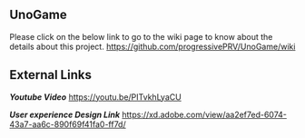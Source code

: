 ## UnoGame

Please click on the below link to go to the wiki page to know about the details about this project.
https://github.com/progressivePRV/UnoGame/wiki

## **External Links**

**_Youtube Video_**
https://youtu.be/PITvkhLyaCU

**_User experience Design Link_**
https://xd.adobe.com/view/aa2ef7ed-6074-43a7-aa6c-890f69f41fa0-ff7d/

